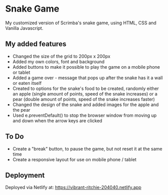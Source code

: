 # Snake Game
My customized version of Scrimba's snake game, using HTML, CSS and Vanilla Javascript.

## My added features
- Changed the size of the grid to 200px x 200px
- Added my own colors, font and background
- Added buttons to make it possible to play the game on a mobile phone or tablet
- Added a game over - message that pops up after the snake has it a wall or eaten itself
- Created to options for the snake's food to be created, randomly either an apple (single amount of points, speed of the snake increases) or a pear (double amount of points, speed of the snake increases faster)
- Changed the design of the snake and added images for the apple and the pear
- Used e.preventDefault() to stop the browser window from moving up and down when the arrow keys are clicked

## To Do
- Create a "break" button, to pause the game, but not reset it at the same time
- Create a responsive layout for use on mobile phone / tablet

## Deployment
Deployed via Netlify at: https://vibrant-ritchie-204040.netlify.app
